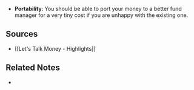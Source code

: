 - **Portability**: You should be able to port your money to a better fund manager for a very tiny cost if you are unhappy with the existing one.

## Sources
- [[Let's Talk Money - Highlights]]

## Related Notes
- 